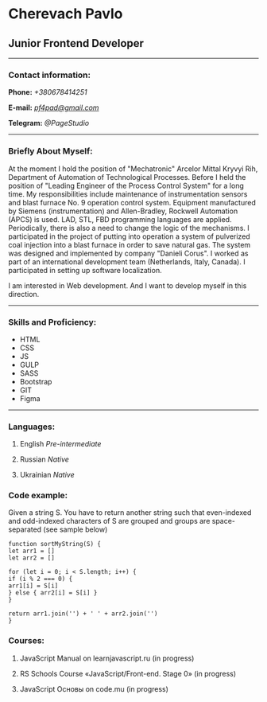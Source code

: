 # Cherevach Pavlo

## Junior Frontend Developer

---

### Contact information:

**Phone:** _+380678414251_

**E-mail:** *pf4pad@gmail.com*

**Telegram:** _@PageStudio_

---

### Briefly About Myself:

At the moment I hold the position of "Mechatronic" Arcelor Mittal Kryvyi Rih, Department of Automation of Technological Processes.
Before I held the position of "Leading Engineer of the Process Control System" for a long time.
My responsibilities include maintenance of instrumentation sensors and blast furnace No. 9 operation control system. Equipment manufactured by Siemens (instrumentation) and Allen-Bradley, Rockwell Automation (APCS) is used.
LAD, STL, FBD programming languages ​​are applied.
Periodically, there is also a need to change the logic of the mechanisms.
I participated in the project of putting into operation a system of pulverized coal injection into a blast furnace in order to save natural gas. The system was designed and implemented by company "Danieli Corus". I worked as part of an international development team (Netherlands, Italy, Canada). I participated in setting up software localization.

I am interested in Web development. And I want to develop myself in this direction.

---

### Skills and Proficiency:

- HTML
- CSS
- JS
- GULP
- SASS
- Bootstrap
- GIT
- Figma

---

### Languages:

1. English
   _Pre-intermediate_

2. Russian
   _Native_

3. Ukrainian
   _Native_

### Code example:

Given a string S. You have to return another string such that even-indexed and odd-indexed characters of S are grouped and groups are space-separated (see sample below)

```
function sortMyString(S) {
let arr1 = []
let arr2 = []

for (let i = 0; i < S.length; i++) {
if (i % 2 === 0) {
arr1[i] = S[i]
} else { arr2[i] = S[i] }
}

return arr1.join('') + ' ' + arr2.join('')
}
```

### Courses:

1. JavaScript Manual on learnjavascript.ru (in progress)
2. RS Schools Course «JavaScript/Front-end. Stage 0» (in progress)

3. JavaScript Основы on code.mu (in progress)
